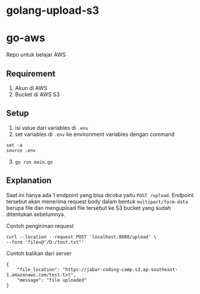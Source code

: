# golang-upload-s3

# go-aws

Repo untuk belajar AWS

## Requirement
1. Akun di AWS
2. Bucket di AWS S3

## Setup
1. isi value dari variables di `.env`
2. set variables di `.env` ke environment variables dengan command
```
set -a
source .env
```
3. `go run main.go`

## Explanation
Saat ini hanya ada 1 endpoint yang bisa dicoba yaitu `POST /upload`.
Endpoint tersebut akan menerima request body dalam bentuk `multipart/form-data` berupa file dan mengupload file tersebut ke S3 bucket yang sudah ditentukan sebelumnya.

Contoh pengiriman request
```
curl --location --request POST 'localhost:8080/upload' \
--form 'file=@"/D:/test.txt"'
```

Contoh balikan dari server
```
{
    "file_location": "https://jabar-coding-camp.s3.ap-southeast-1.amazonaws.com/test.txt",
    "message": "file uploaded"
}
```
